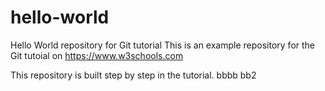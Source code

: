 # hello-world
Hello World repository for Git tutorial
This is an example repository for the Git tutoial on https://www.w3schools.com

This repository is built step by step in the tutorial.
bbbb
bb2
